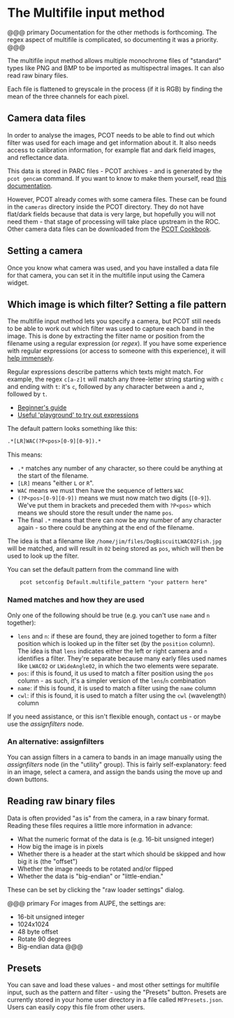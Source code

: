 # The Multifile input method

@@@ primary
Documentation for the other methods is forthcoming.
The regex aspect of multifile is complicated, so documenting it was 
a priority.
@@@

The multifile input method allows multiple monochrome files of "standard"
types like PNG and BMP to be imported as multispectral images. It can
also read raw binary files.

Each file is flattened to greyscale in the process (if it is RGB) by finding
the mean of the three channels for each pixel.


## Camera data files

In order to analyse the images,
PCOT needs to be able to find out which filter was used for each image
and get information about it. It also needs access to calibration information,
for example flat and dark field images, and reflectance data.

This data is stored in PARC files - PCOT archives - and is 
generated by the `pcot gencam` command. If you want to know to make them
yourself, read [this documentation](/userguide/cameradata).

However, PCOT already comes with some camera files. These can be found
in the `cameras` directory inside the PCOT directory. They do not have
flat/dark fields because that data is very large, but hopefully you
will not need them - that stage of processing will take place
upstream in the ROC. Other camera data files can be downloaded
from the [PCOT Cookbook](http://pcot.aber.ac.uk/).

## Setting a camera

Once you know what camera was used, and you have installed a data
file for that camera, you can set it in the multifile input
using the Camera widget.

## Which image is which filter? Setting a file pattern

The multifile input method lets you specify a camera, but PCOT still needs to
be able to work out which filter was used to capture each band in the image.
This is done by extracting the filter name or position from the filename using
a regular expression (or *regex*). If you have some experience with regular
expressions (or access to someone with this experience), it will [help
immensely](https://xkcd.com/208/).

Regular expressions describe patterns which texts might match. For example,
the regex `c[a-z]t` will match any three-letter string starting with `c` and
ending with `t`: it's `c`, followed by any character between `a` and `z`, 
followed by `t`.

* [Beginner's guide](https://www.regular-expressions.info/index.html)
* [Useful 'playground' to try out expressions](https://regex101.com/)

The default pattern looks something like this:
```txt
.*[LR]WAC(?P<pos>[0-9][0-9]).*
```

This means:

* `.*` matches any number of any character, so there could be anything
at the start of the filename.
* `[LR]` means "either `L` or `R`".
* `WAC` means we must then have the sequence of letters `WAC`
* `(?P<pos>[0-9][0-9])` means we must now match two digits (`[0-9]`). We've
put them in brackets and preceded them with `?P<pos>` which means we should
store the result under the name `pos`.
* The final `.*` means that there can now be any number of any character again -
so there could be anything at the end of the filename.

The idea is that a filename like `/home/jim/files/DogBiscuitLWAC02Fish.jpg`
will be matched, and will result in `02` being stored as `pos`, which will
then be used to look up the filter. 

You can set the default pattern from the command line with
```
    pcot setconfig Default.multifile_pattern "your pattern here"
```


### Named matches and how they are used

Only one of the following should be true (e.g. you can't use
`name` and `n` together):

* `lens` and `n`: if these are found, they are joined together
to form a filter position which is looked up in the filter set (by
the `position` column).
The idea is that `lens` indicates either the left or right camera
and `n` identifies a filter. They're separate because many early
files used names like `LWAC02` or `LWideAngle02`, in which the
two elements were separate.
* `pos`: if this is found, it us used to match a filter position using the
`pos` column - as such, it's a simpler version of the `lens`/`n` combination
* `name`: if this is found, it is used to match a filter using the `name`
column
* `cwl`: if this is found, it is used to match a filter using the `cwl`
(wavelength) column


If you need assistance, or this isn't flexible enough, contact us - or
maybe use the *assignfilters* node.

### An alternative: assignfilters

You can assign filters in a camera to bands in an image manually
using the *assignfilters* node (in the "utility" group). This is 
fairly self-explanatory: feed in an image, select a camera, and assign
the bands using the move up and down buttons.

## Reading raw binary files

Data is often provided "as is" from the camera, in a raw binary format.
Reading these files requires a little more information in advance:

* What the numeric format of the data is (e.g. 16-bit unsigned integer)
* How big the image is in pixels
* Whether there is a header at the start which should be skipped and
how big it is (the "offset")
* Whether the image needs to be rotated and/or flipped
* Whether the data is "big-endian" or "little-endian."

These can be set by clicking the "raw loader settings" dialog. 

@@@ primary
For images from AUPE, the settings are:

* 16-bit unsigned integer
* 1024x1024
* 48 byte offset
* Rotate 90 degrees
* Big-endian data
@@@

## Presets
You can save
and load these values - and most other settings for multifile input, such
as the pattern and filter - using the "Presets" button. Presets are currently stored
in your home user directory in a file called `MFPresets.json`. Users can
easily copy this file from other users.

